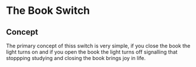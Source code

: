 # The Book Switch

## Concept
The primary concept of thiss switch is very simple, if you close the book the light turns on and if you open the book the light turns off signalling that stoppping studying and closing the book brings joy in life.



